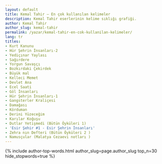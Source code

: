 ```yaml
---
layout: default
title: Kemal Tahir — En çok kullanılan kelimeler
description: Kemal Tahir eserlerinin kelime sıklığı grafiği.
author: Kemal Tahir
author_slug: kemal-tahir
permalink: /yazar/kemal-tahir-en-cok-kullanilan-kelimeler/
lang: tr
titles:
- Kurt Kanunu
- Hür Şehrin İnsanları-2
- Yediçınar Yaylası
- Sağırdere
- Yorgun Savaşçı
- Bozkırdaki Çekirdek
- Büyük mal
- Kelleci Memet
- Devlet Ana
- Ecel Saati
- Göl İnsanları
- Hür Şehrin İnsanları-1
- Gangsterler Kraliçesi
- Damağası
- Körduman
- Derini Yüzeceğim
- Karılar Koğuşu
- Dutlar Yetişmedi (Bütün Öyküleri 1)
- 'Esir Şehir #1 - Esir Şehrin İnsanları'
- Zehra nın Defteri (Bütün Öyküleri 2 )
- Namusçular (Malatya Cezaevi notları )
---
```

{% include author-top-words.html author_slug=page.author_slug top_n=30 hide_stopwords=true %}
